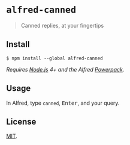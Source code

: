 # `alfred-canned`
> Canned replies, at your fingertips

## Install
```
$ npm install --global alfred-canned
```

*Requires [Node.js](https://nodejs.org) 4+ and the Alfred [Powerpack](https://www.alfredapp.com/powerpack/).*

## Usage
In Alfred, type `canned`, <kbd>Enter</kbd>, and your query.

## License
[MIT](LICENSE).
